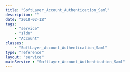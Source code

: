 ```yaml
---
title: "SoftLayer_Account_Authentication_Saml"
description: ""
date: "2018-02-12"
tags:
    - "service"
    - "sldn"
    - "Account"
classes:
    - "SoftLayer_Account_Authentication_Saml"
type: "reference"
layout: "service"
mainService : "SoftLayer_Account_Authentication_Saml"
---
```

